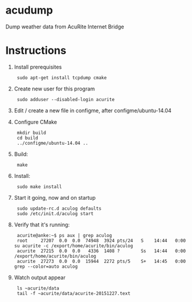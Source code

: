 # acudump
Dump weather data from AcuRite Internet Bridge

# Instructions

1. Install prerequisites

        sudo apt-get install tcpdump cmake

1. Create new user for this program

        sudo adduser --disabled-login acurite

1. Edit / create a new file in configme, after configme/ubuntu-14.04
1. Configure CMake

        mkdir build
        cd build
        ../configme/ubuntu-14.04 ..
        
1. Build:

        make

1. Install:

        sudo make install

1. Start it going, now and on startup

        sudo update-rc.d aculog defaults
        sudo /etc/init.d/aculog start

1. Verify that it's running:

        acurite@anke:~$ ps aux | grep aculog
        root     27207  0.0  0.0  74948  3924 pts/24   S    14:44   0:00 su acurite -c /export/home/acurite/bin/aculog
        acurite  27215  0.0  0.0   4336  1408 ?        Ss   14:44   0:00 /export/home/acurite/bin/aculog
        acurite  27273  0.0  0.0  15944  2272 pts/5    S+   14:45   0:00 grep --color=auto aculog

1. Watch output appear

        ls ~acurite/data
        tail -f ~acurite/data/acurite-20151227.text
